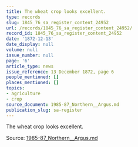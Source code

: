 ```yaml
---
title: The wheat crop looks excellent.
type: records
slug: 1845_76_sa_register_content_24952
url: /records/1845_76_sa_register_content_24952/
record_id: 1845_76_sa_register_content_24952
date: '1872-12-13'
date_display: null
volume: null
issue_number: null
page: '6'
article_type: news
issue_reference: 13 December 1872, page 6
people_mentioned: []
places_mentioned: []
topics:
- agriculture
- crop
source_document: 1985-87_Northern__Argus.md
publication_slug: sa-register
---
```


The wheat crop looks excellent.

Source: [1985-87_Northern__Argus.md](/downloads/markdown/1985-87_Northern__Argus.md)
